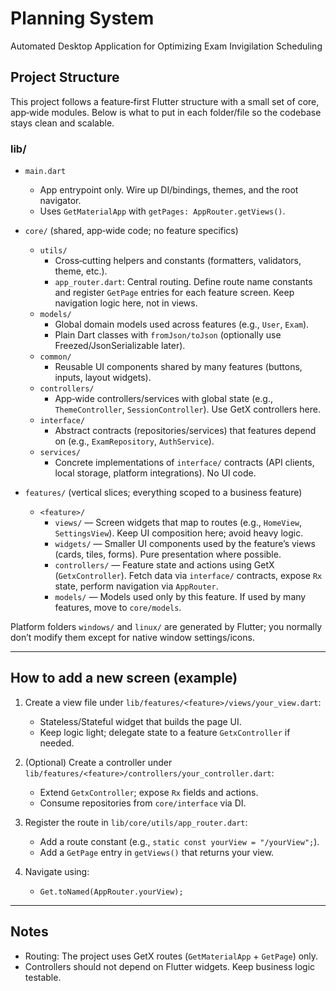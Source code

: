 # Planning System

Automated Desktop Application for Optimizing Exam Invigilation Scheduling

## Project Structure

This project follows a feature‑first Flutter structure with a small set of core, app‑wide modules. Below is what to put in each folder/file so the codebase stays clean and scalable.

### lib/

- `main.dart`

  - App entrypoint only. Wire up DI/bindings, themes, and the root navigator.
  - Uses `GetMaterialApp` with `getPages: AppRouter.getViews()`.

- `core/` (shared, app‑wide code; no feature specifics)

  - `utils/`
    - Cross‑cutting helpers and constants (formatters, validators, theme, etc.).
    - `app_router.dart`: Central routing. Define route name constants and register `GetPage` entries for each feature screen. Keep navigation logic here, not in views.
  - `models/`
    - Global domain models used across features (e.g., `User`, `Exam`).
    - Plain Dart classes with `fromJson/toJson` (optionally use Freezed/JsonSerializable later).
  - `common/`
    - Reusable UI components shared by many features (buttons, inputs, layout widgets).
  - `controllers/`
    - App‑wide controllers/services with global state (e.g., `ThemeController`, `SessionController`). Use GetX controllers here.
  - `interface/`
    - Abstract contracts (repositories/services) that features depend on (e.g., `ExamRepository`, `AuthService`).
  - `services/`
    - Concrete implementations of `interface/` contracts (API clients, local storage, platform integrations). No UI code.

- `features/` (vertical slices; everything scoped to a business feature)
  - `<feature>/`
    - `views/` — Screen widgets that map to routes (e.g., `HomeView`, `SettingsView`). Keep UI composition here; avoid heavy logic.
    - `widgets/` — Smaller UI components used by the feature’s views (cards, tiles, forms). Pure presentation where possible.
    - `controllers/` — Feature state and actions using GetX (`GetxController`). Fetch data via `interface/` contracts, expose `Rx` state, perform navigation via `AppRouter`.
    - `models/` — Models used only by this feature. If used by many features, move to `core/models`.

Platform folders `windows/` and `linux/` are generated by Flutter; you normally don’t modify them except for native window settings/icons.

---

## How to add a new screen (example)

1. Create a view file under `lib/features/<feature>/views/your_view.dart`:

   - Stateless/Stateful widget that builds the page UI.
   - Keep logic light; delegate state to a feature `GetxController` if needed.

2. (Optional) Create a controller under `lib/features/<feature>/controllers/your_controller.dart`:

   - Extend `GetxController`; expose `Rx` fields and actions.
   - Consume repositories from `core/interface` via DI.

3. Register the route in `lib/core/utils/app_router.dart`:

   - Add a route constant (e.g., `static const yourView = "/yourView";`).
   - Add a `GetPage` entry in `getViews()` that returns your view.

4. Navigate using:

   - `Get.toNamed(AppRouter.yourView);`

---

## Notes

- Routing: The project uses GetX routes (`GetMaterialApp` + `GetPage`) only. 
- Controllers should not depend on Flutter widgets. Keep business logic testable.
